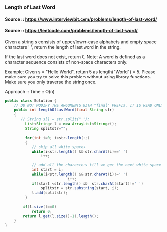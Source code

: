 ### Length of Last Word

#### Source :: https://www.interviewbit.com/problems/length-of-last-word/
#### Source :: https://leetcode.com/problems/length-of-last-word/

Given a string s consists of upper/lower-case alphabets and empty space characters ' ', 
return the length of last word in the string.

If the last word does not exist, return 0.
Note: A word is defined as a character sequence consists of non-space characters only.

Example:
Given s = "Hello World", return 5 as length("World") = 5.
Please make sure you try to solve this problem without using library functions.
Make sure you only traverse the string once.

Approach :: Time :: O(n)

```java
public class Solution {
    // DO NOT MODIFY THE ARGUMENTS WITH "final" PREFIX. IT IS READ ONLY
    public int lengthOfLastWord(final String str) 
    {
       // String s[] = str.split(" ");
         List<String> l = new ArrayList<String>();
         String splitstr="";
        
         for(int i=0; i<str.length();)
         {
            // skip all white spaces
            while(i<str.length() && str.charAt(i)==' ')
                i++;

            // add all the characters till we get the next white space
            int start = i;
            while(i<str.length() && str.charAt(i)!=' ')
                            i++;                            
            if(start <str.length() &&  str.charAt(start)!=' ')
                splitstr = str.substring(start, i);
            l.add(splitstr);
         }
         
        if(l.size()==0)
            return 0;
        return l.get(l.size()-1).length();
    }
}

```